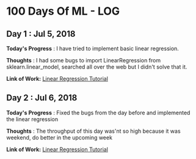 # 100 Days Of ML - LOG

## Day 1 : Jul 5, 2018

**Today's Progress** : I have tried to implement basic linear regression.

**Thoughts** : I had some bugs to import LinearRegression from sklearn.linear_model, searched all over the web but I didn't solve that it.

**Link of Work:**   [Linear Regression Tutorial](https://www.springboard.com/blog/linear-regression-in-python-a-tutorial/)

## Day 2 : Jul 6, 2018

**Today's Progress** : Fixed the bugs from the day before and implemented the linear regression

**Thoughts** : The throughput of this day was'nt so high because it was weekend, do better in the upcoming week 

**Link of Work:**   [Linear Regression Tutorial](https://www.springboard.com/blog/linear-regression-in-python-a-tutorial/)
